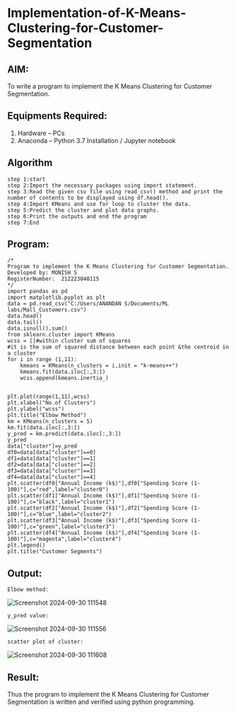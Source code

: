 # Implementation-of-K-Means-Clustering-for-Customer-Segmentation
## AIM:
To write a program to implement the K Means Clustering for Customer Segmentation.
## Equipments Required:
1. Hardware – PCs
2. Anaconda – Python 3.7 Installation / Jupyter notebook
## Algorithm
```
step 1:start
step 2:Import the necessary packages using import statement.
step 3:Read the given csv file using read_csv() method and print the number of contents to be displayed using df.head().
step 4:Import KMeans and use for loop to cluster the data.
step 5:Predict the cluster and plot data graphs.
step 6:Print the outputs and end the program
step 7:End
```
## Program:
```
/*
Program to implement the K Means Clustering for Customer Segmentation.
Developed by: MONISH S
RegisterNumber:  212223040115
*/
import pandas as pd
import matplotlib.pyplot as plt
data = pd.read_csv("C:/Users/ANANDAN S/Documents/ML labs/Mall_Customers.csv")
data.head()
data.tail()
data.isnull().sum()
from sklearn.cluster import KMeans
wcss = []#within cluster sum of squares
#it is the sum of squared distance between each point &the centroid in a cluster
for i in range (1,11):
    kmeans = KMeans(n_clusters = i,init = "k-means++")
    kmeans.fit(data.iloc[:,3:])
    wcss.append(kmeans.inertia_)
    
    
plt.plot(range(1,11),wcss)
plt.xlabel("No.of Clusters")
plt.ylabel("wcss")
plt.title("Elbow Method")
km = KMeans(n_clusters = 5)
km.fit(data.iloc[:,3:])
y_pred = km.predict(data.iloc[:,3:])
y_pred
data["cluster"]=y_pred
df0=data[data["cluster"]==0]
df1=data[data["cluster"]==1]
df2=data[data["cluster"]==2]
df3=data[data["cluster"]==3]
df4=data[data["cluster"]==4]
plt.scatter(df0["Annual Income (k$)"],df0["Spending Score (1-100)"],c="red",label="cluster0")
plt.scatter(df1["Annual Income (k$)"],df1["Spending Score (1-100)"],c="black",label="cluster1")
plt.scatter(df2["Annual Income (k$)"],df2["Spending Score (1-100)"],c="blue",label="cluster2")
plt.scatter(df3["Annual Income (k$)"],df3["Spending Score (1-100)"],c="green",label="cluster3")
plt.scatter(df4["Annual Income (k$)"],df4["Spending Score (1-100)"],c="magenta",label="cluster4")
plt.legend()
plt.title("Customer Segments")
```
## Output:
```
Elbow method:
```
![Screenshot 2024-09-30 111548](https://github.com/user-attachments/assets/8a954dfb-308e-4f2d-8704-185975e16699)
```
y_pred value:
```
![Screenshot 2024-09-30 111556](https://github.com/user-attachments/assets/0850cab4-9dde-4582-9d25-102cedc92ca6)
```
scatter plot of cluster:
```
![Screenshot 2024-09-30 111608](https://github.com/user-attachments/assets/47de30d4-7d61-4d27-bbbc-66c781e7ae50)

## Result:
Thus the program to implement the K Means Clustering for Customer Segmentation is written and verified using python programming.
